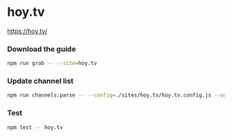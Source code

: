 # hoy.tv

https://hoy.tv/

### Download the guide

```sh
npm run grab -- --site=hoy.tv
```

### Update channel list

```sh
npm run channels:parse -- --config=./sites/hoy.tv/hoy.tv.config.js --output=./sites/hoy.tv/hoy.tv.channels.xml
```

### Test

```sh
npm test -- hoy.tv
```
